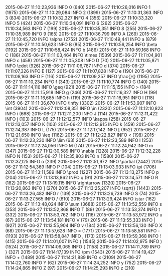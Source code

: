 2015-06-27 11:10:23,936 INFO 0 (640)
2015-06-27 11:10:26,016 INFO 1 (1975)
2015-06-27 11:10:29,084 INFO 2 (1899)
2015-06-27 11:10:31,363 INFO 3 (834)
2015-06-27 11:10:32,327 INFO 4 (356)
2015-06-27 11:10:33,320 INFO 5 (424)
2015-06-27 11:10:34,091 INFO 6 (262)
2015-06-27 11:10:34,563 INFO 7 (199)
2015-06-27 11:10:35,351 INFO 8 (255)
2015-06-27 11:10:35,989 INFO 9 (165)
2015-06-27 11:10:36,799 INFO A (269)
2015-06-27 11:10:45,720 INFO \alpha (2752)
2015-06-27 11:10:49,441 INFO a (879)
2015-06-27 11:10:50,623 INFO B (85)
2015-06-27 11:10:56,254 INFO \beta (1192)
2015-06-27 11:10:58,424 INFO b (486)
2015-06-27 11:10:59,168 INFO C (186)
2015-06-27 11:11:03,464 INFO \times (1539)
2015-06-27 11:11:04,901 INFO c (458)
2015-06-27 11:11:05,308 INFO D (70)
2015-06-27 11:11:05,871 INFO \cdot (926)
2015-06-27 11:11:06,787 INFO d (374)
2015-06-27 11:11:07,326 INFO E (127)
2015-06-27 11:11:07,828 INFO e (190)
2015-06-27 11:11:08,163 INFO F (116)
2015-06-27 11:11:09,257 INFO \frac{}{} (1195)
2015-06-27 11:11:10,234 INFO f (343)
2015-06-27 11:11:10,774 INFO G (140)
2015-06-27 11:11:14,116 INFO \geq (921)
2015-06-27 11:11:15,155 INFO > (184)
2015-06-27 11:11:15,918 INFO g (246)
2015-06-27 11:11:16,327 INFO H (99)
2015-06-27 11:11:16,685 INFO h (119)
2015-06-27 11:11:16,951 INFO I (118)
2015-06-27 11:11:36,670 INFO \infty (3302)
2015-06-27 11:11:53,907 INFO \int (3904)
2015-06-27 11:12:08,351 INFO \in (2320)
2015-06-27 11:12:10,823 INFO i (668)
2015-06-27 11:12:11,200 INFO J (114)
2015-06-27 11:12:11,422 INFO j (103)
2015-06-27 11:12:12,577 INFO \kappa (258)
2015-06-27 11:12:13,057 INFO K (103)
2015-06-27 11:12:13,915 INFO k (459)
2015-06-27 11:12:14,387 INFO L (175)
2015-06-27 11:12:17,142 INFO [ (952)
2015-06-27 11:12:21,650 INFO \leq (1162)
2015-06-27 11:12:22,827 INFO < (198)
2015-06-27 11:12:23,230 INFO \lim (63)
2015-06-27 11:12:23,589 INFO l (253)
2015-06-27 11:12:24,056 INFO M (174)
2015-06-27 11:12:24,942 INFO m (347)
2015-06-27 11:12:30,589 INFO \nabla (1228)
2015-06-27 11:12:32,228 INFO N (153)
2015-06-27 11:12:35,803 INFO n (1580)
2015-06-27 11:12:37,125 INFO o (239)
2015-06-27 11:12:51,972 INFO \partial (2442)
2015-06-27 11:12:54,369 INFO P (104)
2015-06-27 11:13:03,933 INFO \pi (1706)
2015-06-27 11:13:11,589 INFO \prod (1227)
2015-06-27 11:13:13,275 INFO p (204)
2015-06-27 11:13:13,862 INFO q (91)
2015-06-27 11:13:14,571 INFO R (182)
2015-06-27 11:13:19,115 INFO \rightarrow (1320)
2015-06-27 11:13:20,863 INFO ] (270)
2015-06-27 11:13:25,207 INFO \sqrt{} (1443)
2015-06-27 11:13:26,482 INFO r (139)
2015-06-27 11:13:26,739 INFO S (74)
2015-06-27 11:13:27,565 INFO / (610)
2015-06-27 11:13:29,424 INFO \star (162)
2015-06-27 11:13:48,024 INFO \sum (3688)
2015-06-27 11:13:52,559 INFO s (353)
2015-06-27 11:13:52,868 INFO T (89)
2015-06-27 11:13:53,374 INFO t (332)
2015-06-27 11:13:53,762 INFO U (116)
2015-06-27 11:13:53,972 INFO u (67)
2015-06-27 11:13:54,181 INFO V (79)
2015-06-27 11:13:55,333 INFO | (927)
2015-06-27 11:13:55,904 INFO v (184)
2015-06-27 11:13:56,130 INFO X (68)
2015-06-27 11:13:57,628 INFO = (1771)
2015-06-27 11:13:58,581 INFO - (1193)
2015-06-27 11:13:58,847 INFO , (173)
2015-06-27 11:13:59,368 INFO ! (415)
2015-06-27 11:14:01,007 INFO ( (1545)
2015-06-27 11:14:02,975 INFO ) (1524)
2015-06-27 11:14:09,065 INFO \{ (1158)
2015-06-27 11:14:11,789 INFO \} (327)
2015-06-27 11:14:17,139 INFO \pm (1543)
2015-06-27 11:14:19,427 INFO + (1489)
2015-06-27 11:14:21,889 INFO x (2109)
2015-06-27 11:14:22,760 INFO Y (62)
2015-06-27 11:14:24,252 INFO y (752)
2015-06-27 11:14:24,865 INFO Z (97)
2015-06-27 11:14:25,293 INFO z (210)
